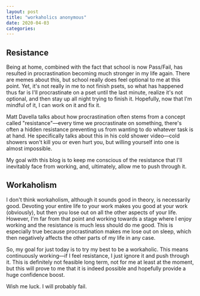 ```yaml
---
layout: post
title: "workaholics anonymous"
date: 2020-04-03
categories:
---
```

## Resistance
Being at home, combined with the fact that school is now Pass/Fail, has resulted in procrastination becoming much stronger in my life again. There are memes about this, but school really does feel optional to me at this point. Yet, it's not really in me to not finish psets, so what has happened thus far is I'll procrastinate on a pset until the last minute, realize it's not optional, and then stay up all night trying to finish it. Hopefully, now that I'm mindful of it, I can work on it and fix it.

Matt Davella talks about how procrastination often stems from a concept called "resistance"––every time we procrastinate on something, there's often a hidden resistance preventing us from wanting to do whatever task is at hand. He specifically talks about this in his cold shower video––cold showers won't kill you or even hurt you, but willing yourself into one is almost impossible.

My goal with this blog is to keep me conscious of the resistance that I'll inevitably face from working, and, ultimately, allow me to push through it.

## Workaholism
I don't think workaholism, although it sounds good in theory, is necessarily good. Devoting your entire life to your work makes you good at your work (obviously), but then you lose out on all the other aspects of your life. However, I'm far from that point and working towards a stage where I enjoy working and the resistance is much less should do me good. This is especially true because procrastination makes me lose out on sleep, which then negatively affects the other parts of my life in any case.

So, my goal for just today is to try my best to be a workaholic. This means continuously working––if I feel resistance, I just ignore it and push through it. This is definitely not feasible long term, not for me at least at the moment, but this will prove to me that it is indeed possible and hopefully provide a huge confidence boost.

Wish me luck. I will probably fail.